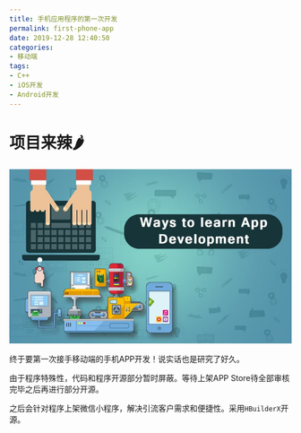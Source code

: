 ```yaml
---
title: 手机应用程序的第一次开发
permalink: first-phone-app
date: 2019-12-28 12:40:50
categories:
- 移动端
tags:
- C++
- iOS开发
- Android开发
---
```


# 项目来辣🌶️

![](https://raw.githubusercontent.com/liutiantian233/Blog/master/201912/20191228.jpg)

终于要第一次接手移动端的手机APP开发！说实话也是研究了好久。

<!-- more -->

由于程序特殊性，代码和程序开源部分暂时屏蔽。等待上架APP Store待全部审核完毕之后再进行部分开源。

之后会针对程序上架微信小程序，解决引流客户需求和便捷性。采用`HBuilderX`开源。